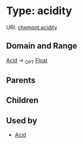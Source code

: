 
# Type: acidity




URI: [chemont:acidity](https://w3id.org/chemont/acidity)


## Domain and Range

[Acid](Acid.md) ->  <sub>OPT</sub> [Float](types/Float.md)

## Parents


## Children


## Used by

 * [Acid](Acid.md)
